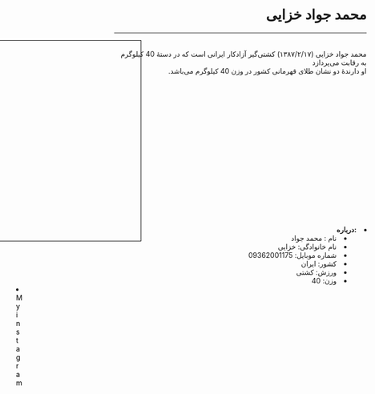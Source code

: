 
<html>
    <head>
        <link type="text/css" rel="stylesheet" href="01.css"/>
        <style>.image{
    width: 400px;
    height: 400px;
    background-image: url(01.jpg);
    margin-right: 450px;
    padding: 0;
    border: 1px solid black;
    vertical-align: middle;
    margin:center;
}
.p{
    margin-top: -400px;
}
.a{
    margin-right: 750px;
    margin-top: 10px;
}
.about{
    margin-top:300px;
}
#ins{
    margin-right: 700px;
}
a{
    text-decoration:none;
    color:black;
}
a:hover{
    color: red;
} 
@media (max-width:300px){
     #ins{
           width: 10px;
          }
        }
        </style>
    </head>
    <body dir="rtl">
        <h1>محمد جواد خزایی</h1><hr>
        <div class="image"></div>
        <p class="p">
            <br>محمد جواد خزایی (۱۳۸۷/۲/۱۷) کشتی‌گیر آزادکار ایرانی است که در دستهٔ 40 کیلوگرم به رقابت می‌پردازد
            <br>او دارندهٔ دو نشان طلای قهرمانی کشور در وزن 40 کیلوگرم می‌باشد.
        </p>
        <div class="about">        
            <dt >
                <li><strong>:درباره</strong></li>
            </dt>
            <dd>
                <li>نام : محمد جواد </li>
                <li>نام خانوادگی:  خزایی</li>
                <li>شماره موبایل: 09362001175</li>
                <li>کشور: ایران</li>
                <li>ورزش: کشتی‌</li>
                <li> وزن: 40</li>
            </dd>
        </div>
        <li dir="ltr" id="ins"><a target="blank" href="https://www.instagram.com/javad.khazaiii/">Myinstagram</a></li>
    </body>
</html>
